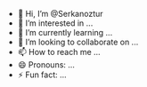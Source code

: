 - 👋 Hi, I’m @Serkanoztur
- 👀 I’m interested in ...
- 🌱 I’m currently learning ...
- 💞️ I’m looking to collaborate on ...
- 📫 How to reach me ...
- 😄 Pronouns: ...
- ⚡ Fun fact: ...

<!---
Serkanoztur/Serkanoztur is a ✨ special ✨ repository because its `README.md` (this file) appears on your GitHub profile.
You can click the Preview link to take a look at your changes.
--->
